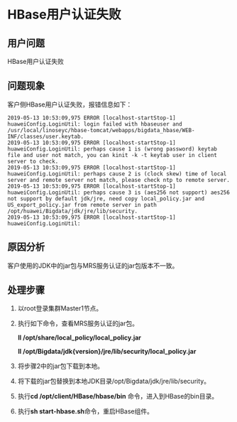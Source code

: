 # HBase用户认证失败<a name="ZH-CN_TOPIC_0168547217"></a>

## 用户问题<a name="section18305143583116"></a>

HBase用户认证失败

## 问题现象<a name="section117424454313"></a>

客户侧HBase用户认证失败，报错信息如下：

```
2019-05-13 10:53:09,975 ERROR [localhost-startStop-1] huaweiConfig.LoginUtil: login failed with hbaseuser and /usr/local/linoseyc/hbase-tomcat/webapps/bigdata_hbase/WEB-INF/classes/user.keytab.
2019-05-13 10:53:09,975 ERROR [localhost-startStop-1] huaweiConfig.LoginUtil: perhaps cause 1 is (wrong password) keytab file and user not match, you can kinit -k -t keytab user in client server to check.
2019-05-13 10:53:09,975 ERROR [localhost-startStop-1] huaweiConfig.LoginUtil: perhaps cause 2 is (clock skew) time of local server and remote server not match, please check ntp to remote server.
2019-05-13 10:53:09,975 ERROR [localhost-startStop-1] huaweiConfig.LoginUtil: perhaps cause 3 is (aes256 not support) aes256 not support by default jdk/jre, need copy local_policy.jar and US_export_policy.jar from remote server in path /opt/huawei/Bigdata/jdk/jre/lib/security.
2019-05-13 10:53:09,975 ERROR [localhost-startStop-1] huaweiConfig.LoginUtil:
```

## 原因分析<a name="section1237061220324"></a>

客户使用的JDK中的jar包与MRS服务认证的jar包版本不一致。

## 处理步骤<a name="section1197815121946"></a>

1.  以root登录集群Master1节点。
2.  执行如下命令，查看MRS服务认证的jar包。

    **ll /opt/share/local\_policy/local\_policy.jar**

    **ll /opt/Bigdata/jdk\{version\}/jre/lib/security/local\_policy.jar**

3.  将步骤2中的jar包下载到本地。
4.  将下载的jar包替换到本地JDK目录/opt/Bigdata/jdk/jre/lib/security。
5.  执行**cd /opt/client/HBase/hbase/bin**  命令，进入到HBase的bin目录。
6.  执行**sh  start-hbase.sh**命令，重启HBase组件。

